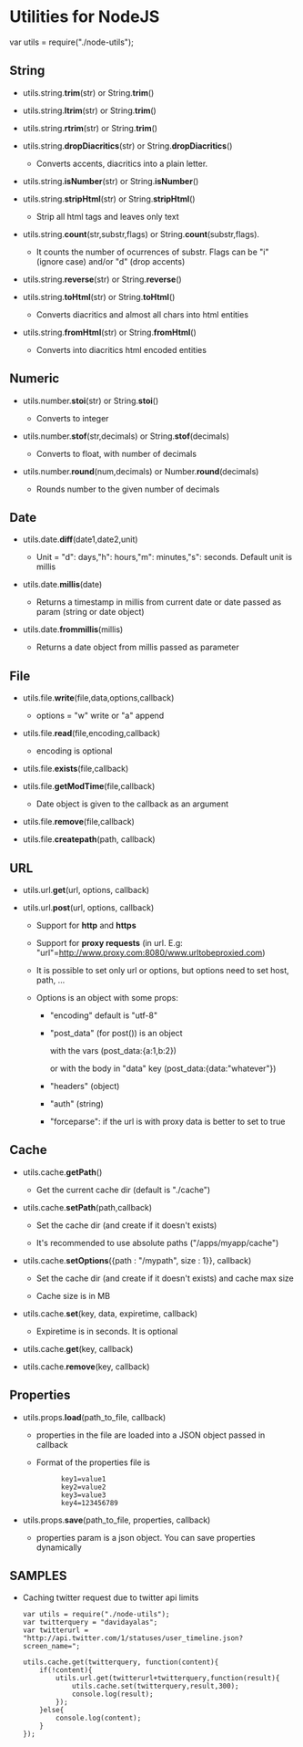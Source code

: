 Utilities for NodeJS
====================

var utils = require("./node-utils");

String
-------

-	utils.string.**trim**(str) or String.**trim**()

-	utils.string.**ltrim**(str) or String.**trim**()

-	utils.string.**rtrim**(str) or String.**trim**()

-	utils.string.**dropDiacritics**(str) or String.**dropDiacritics**()

	+	Converts accents, diacritics into a plain letter.<br /> 

-	utils.string.**isNumber**(str) or String.**isNumber**()

-	utils.string.**stripHtml**(str) or String.**stripHtml**()

	+	Strip all html tags and leaves only text<br /> 

-	utils.string.**count**(str,substr,flags) or String.**count**(substr,flags). 

	+	It counts the number of ocurrences of substr. Flags can be "i" (ignore case) and/or "d" (drop accents)<br />                                                                                
-	utils.string.**reverse**(str) or String.**reverse**()

-	utils.string.**toHtml**(str) or String.**toHtml**() 

	+	Converts diacritics and almost all chars into html entities<br />  

-	utils.string.**fromHtml**(str) or String.**fromHtml**() 

	+	Converts into diacritics html encoded entities

Numeric
--------

-	utils.number.**stoi**(str) or String.**stoi**()

	+	Converts to integer<br />  

-	utils.number.**stof**(str,decimals) or String.**stof**(decimals)

	+	Converts to float, with number of decimals<br />  

-	utils.number.**round**(num,decimals) or Number.**round**(decimals)

	+	Rounds number to the given number of decimals

Date
-----

-	utils.date.**diff**(date1,date2,unit) 

	+	Unit = "d": days,"h": hours,"m": minutes,"s": seconds. Default unit is millis<br />  

-	utils.date.**millis**(date) 

	+	Returns a timestamp in millis from current date or date passed as param (string or date object)<br />  

-	utils.date.**frommillis**(millis) 

	+	Returns a date object from millis passed as parameter


File
-----

-	utils.file.**write**(file,data,options,callback) 

	+	options = "w" write or "a" append<br />  

-	utils.file.**read**(file,encoding,callback) 

	+	encoding is optional<br />  

-	utils.file.**exists**(file,callback) 

-	utils.file.**getModTime**(file,callback)

	+	Date object is given to the callback as an argument<br />  

-	utils.file.**remove**(file,callback)

-	utils.file.**createpath**(path, callback)

URL
----

-	utils.url.**get**(url, options, callback) 

-	utils.url.**post**(url, options, callback) 

	*	Support for **http** and **https**
	*	Support for **proxy requests** (in url. E.g: "url"=http://www.proxy.com:8080/www.urltobeproxied.com)
	*	It is possible to set only url or options, but options need to set host, path, ...
	*	Options is an object with some props:

		+	"encoding" default is "utf-8"
		+	"post_data" (for post()) is an object 

			with the vars (post_data:{a:1,b:2})  

			or with the body in "data" key (post_data:{data:"whatever"})  

		+	"headers" (object)
		+	"auth" (string)
		+	"forceparse": if the url is with proxy data is better to set to true

Cache
------

-	utils.cache.**getPath**() 

	+	Get the current cache dir (default is "./cache")<br />  

-	utils.cache.**setPath**(path,callback)

	+	Set the cache dir (and create if it doesn't exists)
	
	+	It's recommended to use absolute paths ("/apps/myapp/cache")<br />  

-	utils.cache.**setOptions**({path : "/mypath", size : 1}}, callback)

	+	Set the cache dir (and create if it doesn't exists) and cache max size
	
	+	Cache size is in MB<br />  

-	utils.cache.**set**(key, data, expiretime, callback) 

	+	Expiretime is in seconds. It is optional<br />  

-	utils.cache.**get**(key, callback)

-	utils.cache.**remove**(key, callback)


Properties
----------

- utils.props.**load**(path_to_file, callback)

	+ properties in the file are loaded into a JSON object passed in callback
	
	+ Format of the properties file is 

				key1=value1
				key2=value2
				key3=value3
				key4=123456789

- utils.props.**save**(path_to_file, properties, callback)
	
	+ properties param is a json object. You can save properties dynamically


SAMPLES
--------

-	Caching twitter request due to twitter api limits 

		var utils = require("./node-utils");
		var twitterquery = "davidayalas";
		var twitterurl = "http://api.twitter.com/1/statuses/user_timeline.json?screen_name=";

		utils.cache.get(twitterquery, function(content){
			if(!content){
				utils.url.get(twitterurl+twitterquery,function(result){
					utils.cache.set(twitterquery,result,300);
					console.log(result);
				});
			}else{
				console.log(content);
			}
		});

